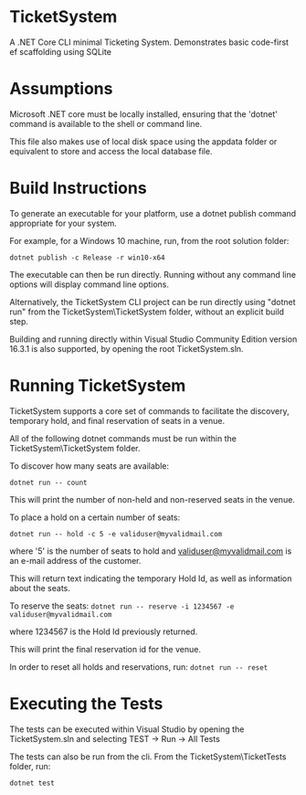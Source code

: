 # TicketSystem
A .NET Core CLI minimal Ticketing System. Demonstrates basic code-first ef scaffolding using SQLite

Assumptions
===========

Microsoft .NET core must be locally installed, ensuring that the 'dotnet' command is available to the shell or command line.

This file also makes use of local disk space using the appdata folder or equivalent to store and access the local database file.

Build Instructions
==================

To generate an executable for your platform, use a dotnet publish command appropriate for your system.

For example, for a Windows 10 machine, run, from the root solution folder:

`dotnet publish -c Release -r win10-x64`

The executable can then be run directly. Running without any command line options will display command line options.

Alternatively, the TicketSystem CLI project can be run directly using "dotnet run" from the TicketSystem\TicketSystem folder, without an explicit build step.

Building and running directly within Visual Studio Community Edition version 16.3.1 is also supported, by opening the root TicketSystem.sln.

Running TicketSystem
====================

TicketSystem supports a core set of commands to facilitate the discovery, temporary hold, and final reservation of seats in a venue.

All of the following dotnet commands must be run within the TicketSystem\TicketSystem folder.

To discover how many seats are available:

`dotnet run -- count`

This will print the number of non-held and non-reserved seats in the venue.

To place a hold on a certain number of seats:

`dotnet run -- hold -c 5 -e validuser@myvalidmail.com`

where '5' is the number of seats to hold and validuser@myvalidmail.com is an e-mail address of the customer.

This will return text indicating the temporary Hold Id, as well as information about the seats.

To reserve the seats:
`dotnet run -- reserve -i 1234567 -e validuser@myvalidmail.com`

where 1234567 is the Hold Id previously returned.

This will print the final reservation id for the venue.

In order to reset all holds and reservations, run:
`dotnet run -- reset`

Executing the Tests
===================

The tests can be executed within Visual Studio by opening the TicketSystem.sln and selecting TEST -> Run -> All Tests

The tests can also be run from the cli. From the TicketSystem\TicketTests folder, run:

`dotnet test`
